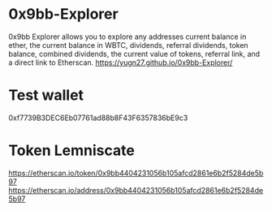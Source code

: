 # 0x9bb-Explorer
0x9bb Explorer allows you to explore any addresses current balance in ether, the current balance in WBTC, dividends, referral dividends, token balance, combined dividends, the current value of tokens, referral link, and a direct link to Etherscan.
https://yugn27.github.io/0x9bb-Explorer/

# Test wallet
0xf7739B3DEC6Eb07761ad88b8F43F6357836bE9c3

# Token Lemniscate
https://etherscan.io/token/0x9bb4404231056b105afcd2861e6b2f5284de5b97
https://etherscan.io/address/0x9bb4404231056b105afcd2861e6b2f5284de5b97

